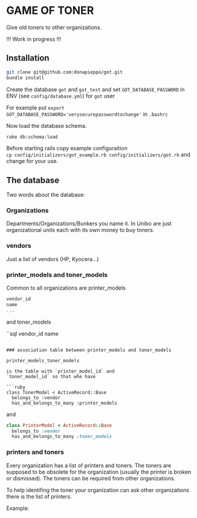 # GAME OF TONER 

Give old toners to other organizations.

!!! Work in progress !!!

## Installation 

```bash
git clone git@github.com:donapieppo/got.git
bundle install 
```

Create the database `got` and `got_test` and
set `GOT_DATABASE_PASSWORD` in ENV (see
`config/database.yml`) for `got` user

For example put
`export GOT_DATABASE_PASSWORD='verysecurepasswordtochange'`
in `.bashrc`

Now load the database schema.

```bash
rake db:schema:load
```

Before starting rails copy example configuraition  
`cp config/initializers/got_example.rb config/initializers/got.rb`
and change for your use.

## The database

Two words about the database:

### Organizations

Departments/Organizations/Bunkers you name it. In Unibo
are just organizational units each with its own 
money to buy toners.

### vendors

Just a list of vendors (HP, Kyocera...)

### printer_models and toner_models

Common to all organizations are printer_models

```sql
vendor_id
name
...
```

and toner_models

``sql
vendor_id
name
```

### association table between printer_models and toner_models

printer_models_toner_models

is the table with `printer_model_id` and 
`toner_model_id` so that whe have

```ruby
class TonerModel < ActiveRecord::Base
  belongs_to :vendor
  has_and_belongs_to_many :printer_models
```

and

```ruby
class PrinterModel < ActiveRecord::Base
  belongs_to :vendor
  has_and_belongs_to_many :toner_models
```
### printers and toners

Every organization has a list of printers and
toners. The toners are supposed to be obsolete
for the organization (usually the printer is broken 
or dismissed). 
The toners can be required from other organizations.

To help identifing the toner your organization can
ask other organizations there is the list
of printers.

Example: 










